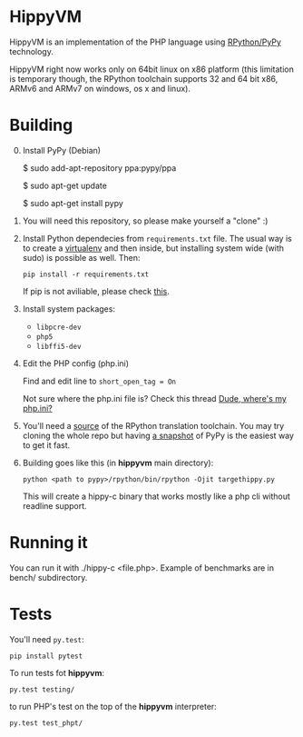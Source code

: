 HippyVM
=======

HippyVM is an implementation of the PHP language using
[RPython/PyPy](http://pypy.org "pypy website") technology.

HippyVM right now works only on 64bit linux on x86 platform (this limitation
is temporary though, the RPython toolchain supports 32 and 64 bit x86,
ARMv6 and ARMv7 on windows, os x and linux).

Building
========
0. Install PyPy (Debian)
    
    $ sudo add-apt-repository ppa:pypy/ppa

    $ sudo apt-get update
    
    $ sudo apt-get install pypy
1. You will need this repository, so please make yourself a "clone" :)
1. Install Python dependecies from `requirements.txt` file. The usual way is to create a [virtualenv](http://www.virtualenv.org/en/latest/) and then inside, but installing system wide (with sudo) is possible as well. Then: 

    ```
    pip install -r requirements.txt
    ```  
    
    If pip is not aviliable, please check [this](http://www.pip-installer.org/en/latest/installing.html).
    
1. Install system packages: 

   * `libpcre-dev` 
   * `php5`
   * `libffi5-dev`

1. Edit the PHP config (php.ini) 

   Find and edit line to `short_open_tag = On`

   Not sure where the php.ini file is? Check this thread [Dude, where's my php.ini?](http://stackoverflow.com/questions/8684609/dude-wheres-my-php-ini)

1. You'll need a [source](http://bitbucket.org/pypy/pypy) of the RPython translation toolchain. 
   You may try cloning the whole repo but having [a snapshot](https://bitbucket.org/pypy/pypy/get/default.tar.bz2) 
   of PyPy is the easiest way to get it fast.

1. Building goes like this (in **hippyvm** main directory):

   ```
   python <path to pypy>/rpython/bin/rpython -Ojit targethippy.py
   ```
   
   This will create a hippy-c binary that works mostly like a php cli without readline support.



Running it
==========

You can run it with ./hippy-c <file.php>. Example of benchmarks are in bench/
subdirectory.


Tests
=====

You'll need `py.test`:

    pip install pytest

To run tests fot **hippyvm**:
    
    py.test testing/
   
to run PHP's test on the top of the **hippyvm** interpreter: 
   
    py.test test_phpt/

